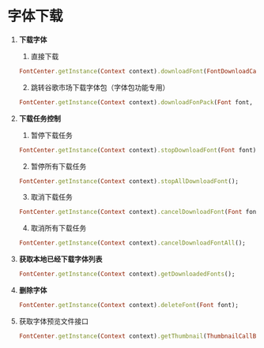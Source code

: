 # 字体下载

1. **下载字体**

    1. 直接下载
     ```ruby
    FontCenter.getInstance(Context context).downloadFont(FontDownloadCallBack callback, Font font, Context ctx);
    ```
    2. 跳转谷歌市场下载字体包（字体包功能专用）
    ```ruby
    FontCenter.getInstance(Context context).downloadFonPack(Font font, Context context);
    ```

2. **下载任务控制**

    1. 暂停下载任务
    ```ruby
    FontCenter.getInstance(Context context).stopDownloadFont(Font font);
    ```
    2. 暂停所有下载任务
    ```ruby
    FontCenter.getInstance(Context context).stopAllDownloadFont();
    ```
    3. 取消下载任务
    ```ruby
    FontCenter.getInstance(Context context).cancelDownloadFont(Font font);
    ```
    4. 取消所有下载任务
    ```ruby
    FontCenter.getInstance(Context context).cancelDownloadFontAll();
    ```

3. **获取本地已经下载字体列表**
    ```ruby
    FontCenter.getInstance(Context context).getDownloadedFonts();
    ```
4. **删除字体**
    ```ruby
    FontCenter.getInstance(Context context).deleteFont(Font font);
    ```
5. 获取字体预览文件接口
    ```ruby
    FontCenter.getInstance(Context context).getThumbnail(ThumbnailCallBack callback,Font font);
    ```

